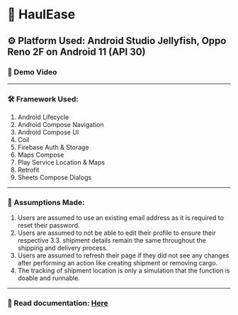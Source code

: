 # 🚚 HaulEase
## ⚙️ Platform Used: Android Studio Jellyfish, Oppo Reno 2F on Android 11 (API 30)
### 🎥 Demo Video

<hr />

### 🛠 Framework Used:
1. Android Lifecycle
2. Android Compose Navigation
3. Android Compose UI
4. Coil
5. Firebase Auth & Storage
6. Maps Compose
7. Play Service Location & Maps
8. Retrofit
9. Sheets Compose Dialogs

<hr />

### 📌 Assumptions Made:
1. Users are assumed to use an existing email address as it is required to reset their password.
2. Users are assumed to not be able to edit their profile to ensure their respective 3.3. shipment details remain the same throughout the shipping and delivery process.
3. Users are assumed to refresh their page if they did not see any changes after performing an action like creating shipment or removing cargo.
4. The tracking of shipment location is only a simulation that the function is doable and runnable.

<hr/>

### 📂 Read documentation: [Here]()